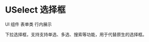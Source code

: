 # USelect 选择框

<u-linear-layout gap="small">
    <u-label>UI 组件</u-label>
    <u-label>表单类</u-label>
    <u-label>行内展示</u-label>
</u-linear-layout>

下拉选择框，支持支持单选、多选、搜索等功能，用于代替原生的选择框。

<u-h2-tabs router>
    <u-h2-tab title="基础示例" to="/components/u-select/examples"></u-h2-tab>
    <u-h2-tab title="数据相关" to="/components/u-select/data"></u-h2-tab>
    <u-h2-tab v-if="NODE_ENV === 'development'" title="测试用例" to="/components/u-select/cases"></u-h2-tab>
    <u-h2-tab title="API" to="/components/u-select/api"></u-h2-tab>
</u-h2-tabs>

<router-view></router-view>

